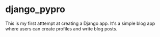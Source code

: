 # django_pypro

This is my first atttempt at creating a Django app. It's a simple blog app where users can create profiles and write blog posts.
